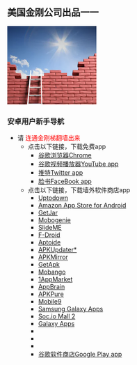 ## 美国金刚公司出品一一

![image](l-w-s-athird.png)


### 安卓用户新手导航
- 请<font color="Red"> 连通金刚梯翻墙出来 </font>
  - 点击以下链接，下载免费app
    - [谷歌浏览器Chrome](https://a2zitpro.github.io/web/downloadchrome)
    - [谷歌视频播放器YouTube app](https://a2zitpro.github.io/web/downloadyoutubeapp)
    - [推特Twitter app](https://a2zitpro.github.io/web/downloadtwitterapp)
    - [脸书FaceBook app](https://a2zitpro.github.io/web/downloadfacebookapp)
  - 点击以下链接，下载墙外软件商店app 
    - [Uptodown](https://uptodown-android.cn.uptodown.com/android)
    - [Amazon App Store for Android]()
    - [GetJar]()
    - [Mobogenie]()
    - [SlideME]()
    - [F-Droid]()
    - [Aptoide]()
    - [APKUpdater*]()
    - [APKMirror]()
    - [GetApk]()
    - [Mobango]()
    - [1AppMarket]()
    - [AppBrain]()
    - [APKPure]()
    - [Mobile9]()
    - [Samsung Galaxy Apps]()
    - [Soc.io Mall 2]()
    - [Galaxy Apps]()
    - []()
    - []()
    - []()
    - [谷歌软件商店Google Play app](https://a2zitpro.github.io/web/downloadgoogleplayapp)    
